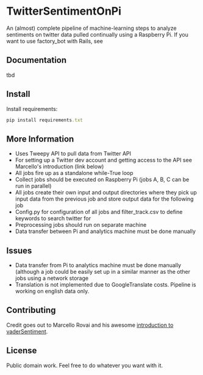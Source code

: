 # TwitterSentimentOnPi

An (almost) complete pipeline of machine-learning steps to analyze sentiments on twitter data pulled continually using a Raspberry Pi.
If you want to use factory_bot with Rails, see


Documentation
-------------

tbd


Install
--------

Install requirements:

```ruby
pip install requirements.txt
```


More Information
----------------

* Uses Tweepy API to pull data from Twitter API
* For setting up a Twitter dev account and getting access to the API see Marcello's introduction (link below)
* All jobs fire up as a standalone while-True loop
* Collect jobs should be executed on Raspberry Pi (jobs A, B, C can be run in parallel)
* All jobs create their own input and output directories where they pick up input data from the previous job and store output data for the following job
* Config.py for configuration of all jobs and filter_track.csv to define keywords to search twitter for
* Preprocessing jobs should run on separate machine
* Data transfer between Pi and analytics machine must be done manually


Issues
----------------
* Data transfer from Pi to analytics machine must be done manually (although a job could be easily set up in a similar manner as the other jobs using a network storage
* Translation is not implemented due to GoogleTranslate costs. Pipeline is working on english data only.


Contributing
------------

Credit goes out to Marcello Rovai and his awesome [introduction to vaderSentiment](https://towardsdatascience.com/almost-real-time-twitter-sentiment-analysis-with-tweep-vader-f88ed5b93b1c).


License
-------

Public domain work. Feel free to do whatever you want with it.
